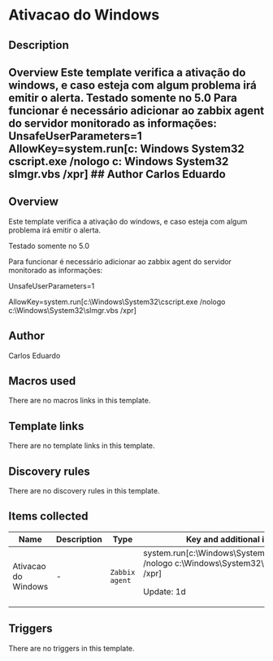 # Ativacao do Windows

## Description

## Overview Este template verifica a ativação do windows, e caso esteja com algum problema irá emitir o alerta. Testado somente no 5.0 Para funcionar é necessário adicionar ao zabbix agent do servidor monitorado as informações: UnsafeUserParameters=1 AllowKey=system.run[c: Windows System32 cscript.exe /nologo c: Windows System32 slmgr.vbs /xpr] ## Author Carlos Eduardo 

## Overview

Este template verifica a ativação do windows, e caso esteja com algum problema irá emitir o alerta.


Testado somente no 5.0


Para funcionar é necessário adicionar ao zabbix agent do servidor monitorado as informações:


UnsafeUserParameters=1


AllowKey=system.run[c:\Windows\System32\cscript.exe /nologo c:\Windows\System32\slmgr.vbs /xpr] 



## Author

Carlos Eduardo

## Macros used

There are no macros links in this template.

## Template links

There are no template links in this template.

## Discovery rules

There are no discovery rules in this template.

## Items collected

|Name|Description|Type|Key and additional info|
|----|-----------|----|----|
|Ativacao do Windows|<p>-</p>|`Zabbix agent`|system.run[c:\Windows\System32\cscript.exe /nologo c:\Windows\System32\slmgr.vbs /xpr]<p>Update: 1d</p>|
## Triggers

There are no triggers in this template.

